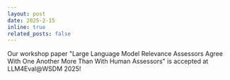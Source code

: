 ```yaml
---
layout: post
date: 2025-2-15
inline: true
related_posts: false
---
```


Our workshop paper "Large Language Model Relevance Assessors Agree With One Another More Than With Human Assessors" is accepted at LLM4Eval@WSDM 2025!